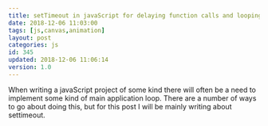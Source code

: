 ```yaml
---
title: setTimeout in javaScript for delaying function calls and looping
date: 2018-12-06 11:03:00
tags: [js,canvas,animation]
layout: post
categories: js
id: 345
updated: 2018-12-06 11:06:14
version: 1.0
---
```


When writing a javaScript project of some kind there will often be a need to implement some kind of main application loop. There are a number of ways to go about doing this, but for this post I will be mainly writing about settimeout.

<!-- more -->
